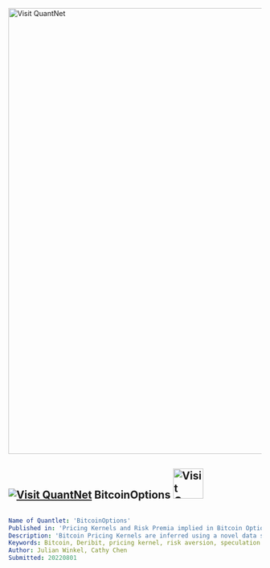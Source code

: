 [<img src="https://github.com/QuantLet/Styleguide-and-FAQ/blob/master/pictures/banner.png" width="888" alt="Visit QuantNet">](http://quantlet.de/)

## [<img src="https://github.com/QuantLet/Styleguide-and-FAQ/blob/master/pictures/qloqo.png" alt="Visit QuantNet">](http://quantlet.de/) **BitcoinOptions** [<img src="https://github.com/QuantLet/Styleguide-and-FAQ/blob/master/pictures/QN2.png" width="60" alt="Visit QuantNet 2.0">](http://quantlet.de/)

```yaml

Name of Quantlet: 'BitcoinOptions'
Published in: 'Pricing Kernels and Risk Premia implied in Bitcoin Options'
Description: 'Bitcoin Pricing Kernels are inferred using a novel data set from Deribit, one of the largest Bitcoin derivatives exchanges. The Pricing Kernels improve the understanding of investor sentiment and allow arbitrage-free pricing of various instruments. Bootstrapped confidence bands are estimated in order to validate the results. Investors are heterogeneous in their risk profiles. The empirical Pricing Kernels are U-shaped for short-dated instruments. These are rarely traded at-the-money and are mainly used for speculation. In case of long-dated instruments, empirical Pricing Kernels are generally decreasing, although increasing in the right tail. Their traders are risk averse, yet hedging their risk of being priced out of a dynamic market.'
Keywords: Bitcoin, Deribit, pricing kernel, risk aversion, speculation
Author: Julian Winkel, Cathy Chen
Submitted: 20220801

```
